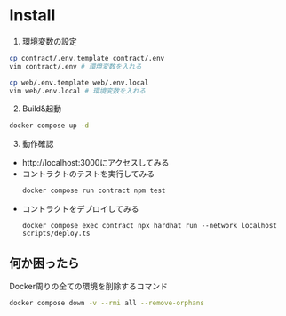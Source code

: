 # Install

1. 環境変数の設定

```zsh
cp contract/.env.template contract/.env
vim contract/.env # 環境変数を入れる

cp web/.env.template web/.env.local
vim web/.env.local # 環境変数を入れる
```

2. Build&起動

```zsh
docker compose up -d
```

3. 動作確認

- http://localhost:3000にアクセスしてみる
- コントラクトのテストを実行してみる
    ```zsh
    docker compose run contract npm test
    ```
- コントラクトをデプロイしてみる
    ```
    docker compose exec contract npx hardhat run --network localhost scripts/deploy.ts
    ```

## 何か困ったら

Docker周りの全ての環境を削除するコマンド

```bash
docker compose down -v --rmi all --remove-orphans
```
